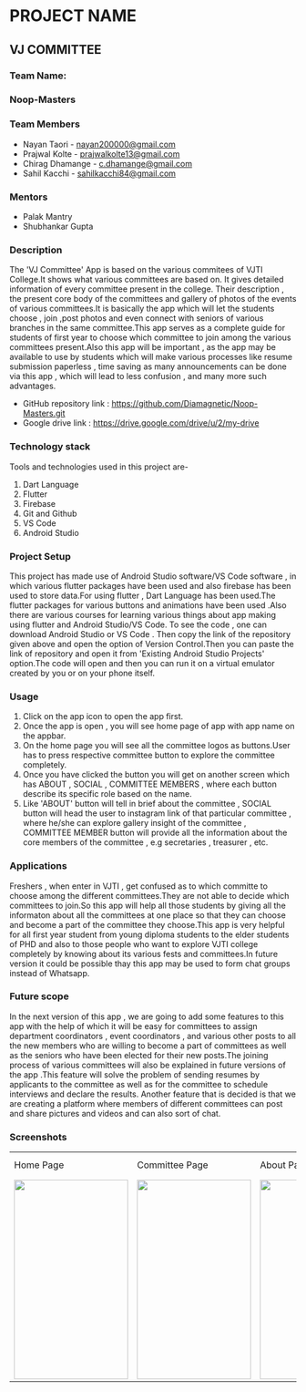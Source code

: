 # **PROJECT NAME**  
## VJ COMMITTEE

### **Team Name:**  
### Noop-Masters

### **Team Members**  
* Nayan Taori - nayan200000@gmail.com  
* Prajwal Kolte - prajwalkolte13@gmail.com  
* Chirag Dhamange - c.dhamange@gmail.com   
* Sahil Kacchi - sahilkacchi84@gmail.com  

### **Mentors**  
* Palak Mantry  
* Shubhankar Gupta  

### **Description**  
The 'VJ Committee' App is based on the various commitees of VJTI College.It shows what various committees are based on. It gives detailed information of every committee present in the college. Their description , the present core body of the committees and gallery of photos of the events of various committees.It is basically the app which will let the students choose , join ,post photos and even connect with seniors of various branches in the same committee.This app serves as a complete guide for students of first year to choose which committee to join among the various committees present.Also this app will be important , as the app may be available to use by students which will make various processes like resume submission paperless , time saving as many announcements can be done via this app , which will lead to less confusion , and many more such advantages.

* GitHub repository link : https://github.com/Diamagnetic/Noop-Masters.git
* Google drive link : https://drive.google.com/drive/u/2/my-drive

### **Technology stack**  
Tools and technologies used in this project are-  
1. Dart Language<br/>
2. Flutter  
3. Firebase
4. Git and Github
5. VS Code
6. Android Studio

### **Project Setup**  
This project has made use of Android Studio software/VS Code software , in which various flutter packages have been used and also firebase has been used to store data.For using flutter , Dart Language has been used.The flutter packages for various buttons and animations have been used .Also there are various courses for learning various things about app making using flutter and Android Studio/VS Code.
To see the code , one can download Android Studio or VS Code . Then copy the link of the repository given above and open the option of Version Control.Then you can paste the link of repository and open it from 'Existing Android Studio Projects' option.The code will open and then you can run it on a virtual emulator created by you or on your phone itself.

### **Usage**
1. Click on the app icon to open the app first.
2. Once the app is open , you will see home page of app with app name on the appbar.
3. On the home page you will see all the committee logos as buttons.User has to press respective committee button to explore the committee completely.
4. Once you have clicked the button you will get on another screen which has ABOUT , SOCIAL , COMMITTEE MEMBERS , where each button describe its specific role based on the name. 
5. Like 'ABOUT' button will tell in brief about the committee , SOCIAL button will head the user to instagram link of that particular committee , where he/she can explore gallery insight of the committee , COMMITTEE MEMBER button will provide all the information about the core members of the committee , e.g secretaries , treasurer , etc.

### **Applications**
Freshers , when enter in VJTI , get confused as to which committe to choose among the different committees.They are not able to decide which committees to join.So this app will help all those students by giving all the informaton about all the committees at one place so that they can choose and become a part of the committee they choose.This app is very helpful for all first year student from  young diploma students to the elder students of PHD and also to those people who want to explore VJTI college completely by knowing about its various fests and committees.In future version it could be possible thay this app may be used to form chat groups instead of Whatsapp. 

### **Future scope**
In the next version of this app , we are going to add some features to this app with the help of which it will be easy for committees to assign department coordinators , event coordinators , and various other posts to all the new members who are willing to become a part of committees as well as the seniors who have been elected for their new posts.The joining process of various committees will also be explained in future versions of the app .This feature will solve the problem of sending resumes by applicants to the committee as well as for the committee to schedule interviews and declare the results. Another feature that is decided is that we are creating a platform where members of different committees can post and share pictures and videos and can also sort of chat.

### **Screenshots**   
<table>
  <tr>
    <td>Home Page</td>
    <td>Committee Page</td>
    <td>About Page</td>
    <td>Social Page</td>
    <td>Committee Members Page</td>
  </tr>
  <tr>
    <td> <img src="https://drive.google.com/uc?export=view&id=1fXze_Lb78PHM9jtqPT5LkZ6pVR2dmo4z" width="200" height="350"></td>
    <td> <img src="https://drive.google.com/uc?export=view&id=18kTMMu7jqQCi2GE1NZL_6jiqPA-jmG8m" width="200" height="350"></td>
    <td> <img src="https://drive.google.com/uc?export=view&id=1givzHYgsQmqHs-sI_9HtxynrH2QMKKBJ" width="200" height="350"></td>
    <td> <img src="https://drive.google.com/uc?export=view&id=1DAuOgR7epcyqOy_P15VgeuNz7Y946v-w" width="200" height="350"></td>
    <td> <img src="https://drive.google.com/uc?export=view&id=1EqcuKllVsDzhxlTT60aviY4FUnU_BHWW" width="200" height="350"></td>
  </tr>
</table>





